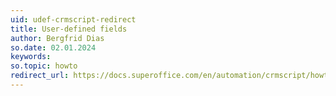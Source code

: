 ```yaml
---
uid: udef-crmscript-redirect
title: User-defined fields
author: Bergfrid Dias
so.date: 02.01.2024
keywords: 
so.topic: howto
redirect_url: https://docs.superoffice.com/en/automation/crmscript/howto/custom-objects/udef.html
---
```

